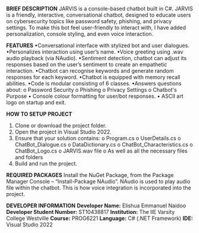 **BRIEF DESCRIPTION**
JARVIS is a console-based chatbot built in C#. JARVIS is a friendly, interactive, conversational chatbot, designed to educate users on cybersecurity topics like password safety, phishing, and privacy settings.
To make this bot feel user-friendly to interact with, I have added personalization, console styling, and even voice interaction.


**FEATURES**
•Conversational interface with stylized bot and user dialogues.
•Personalizes interaction using user’s name.
•Voice greeting using .wav audio playback (via NAudio).
•Sentiment detection, chatbot can adjust its responses based on the user’s sentiment to create an empathetic interaction.
•Chatbot can recognise keywords and generate random responses for each keyword.
•Chatbot is equipped with memory recall abilities.
•Code is modular consisting of 6 classes.
•Answers questions about:
      o	Password Security
      o	Phishing
      o	Privacy Settings
      o	Chatbot's Purpose
•	Console colour formatting for user/bot responses.
•	ASCII art logo on startup and exit.


**HOW TO SETUP PROJECT**
1. Clone or download the project folder.
2. Open the project in Visual Studio 2022.
3. Ensure that your solution contains:
     o	Program.cs
     o	UserDetails.cs
     o	ChatBot_Dialogue.cs
     o	DataDictionary.cs
     o	ChatBot_Characteristics.cs
     o	ChatBot_Logo.cs
     o	JARVIS.wav file
     o	As well as all the necessary files and folders
4. Build and run the project.


**REQUIRED PACKAGES**
Install the NuGet Package, from the Package Manager Console – “Install-Package NAudio”. NAudio is used to play audio file within the chatbot. This is how voice integration is incorporated into the project.


**DEVELOPER INFORMATION**
**Developer Name:** Elishua Emmanuel Naidoo
**Developer Student Number:** ST10438817
**Institution:** The IIE Varsity College Westville
**Course:** PROG6221
**Language:** C# (.NET Framework)
**IDE:** Visual Studio 2022
